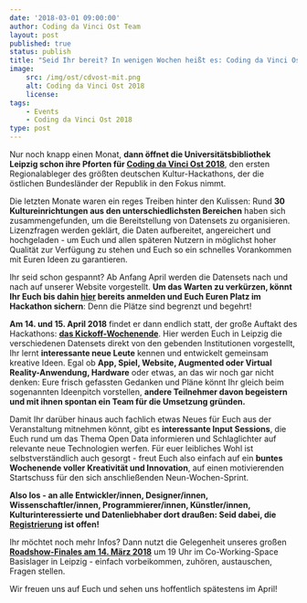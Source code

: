 ```yaml
---
date: '2018-03-01 09:00:00'
author: Coding da Vinci Ost Team
layout: post
published: true
status: publish
title: "Seid Ihr bereit? In wenigen Wochen heißt es: Coding da Vinci Ost 2018"
image: 
    src: /img/ost/cdvost-mit.png
    alt: Coding da Vinci Ost 2018
    license:
tags:
    - Events
    - Coding da Vinci Ost 2018
type: post
---
```

<p>
    Nur noch knapp einen Monat, <strong>dann öffnet die Universitätsbibliothek Leipzig schon ihre Pforten für <a href="http://codingdavinci.de/events/ost">Coding da Vinci Ost 2018</a></strong>, den ersten Regionalableger des größten deutschen Kultur-Hackathons, der die östlichen Bundesländer der Republik in den Fokus nimmt.
</p>
<p>
    Die letzten Monate waren ein reges Treiben hinter den Kulissen: Rund <strong>30 Kultureinrichtungen aus den unterschiedlichsten Bereichen</strong> haben sich zusammengefunden, um die Bereitstellung von Datensets zu organisieren. Lizenzfragen werden geklärt, die Daten aufbereitet, angereichert und hochgeladen - um Euch und allen späteren Nutzern in möglichst hoher Qualität zur Verfügung zu stehen und Euch so ein schnelles Vorankommen mit Euren Ideen zu garantieren.
</p>
<p>
    Ihr seid schon gespannt? Ab Anfang April werden die Datensets nach und nach auf unserer Website vorgestellt. <strong>Um das Warten zu verkürzen, könnt Ihr Euch bis dahin <a href="https://pretix.eu/ubleipzig/cdvost/" target="_blank">hier</a> bereits anmelden und Euch Euren Platz im Hackathon sichern</strong>: Denn die Plätze sind begrenzt und begehrt! 
</p>
<p>
    <strong>Am 14. und 15. April 2018</strong> findet er dann endlich statt, der große Auftakt des Hackathons: <strong><a href="http://codingdavinci.de/events/ost/index.html#schedule">das Kickoff-Wochenende</a></strong>. Hier werden Euch in Leipzig die verschiedenen Datensets direkt von den gebenden Institutionen vorgestellt, Ihr lernt <strong>interessante neue Leute</strong> kennen und entwickelt gemeinsam kreative Ideen. Egal ob <strong>App, Spiel, Website, Augmented oder Virtual Reality-Anwendung, Hardware</strong> oder etwas, an das wir noch gar nicht denken: Eure frisch gefassten Gedanken und Pläne könnt Ihr gleich beim sogenannten Ideenpitch vorstellen, <strong>andere Teilnehmer davon begeistern und mit ihnen spontan ein Team für die Umsetzung gründen.</strong>
</p>
<p>
Damit Ihr darüber hinaus auch fachlich etwas Neues für Euch aus der Veranstaltung mitnehmen könnt, gibt es <strong>interessante Input Sessions</strong>, die Euch rund um das Thema Open Data informieren und Schlaglichter auf relevante neue Technologien werfen. Für euer leibliches Wohl ist selbstverständlich auch gesorgt - freut Euch also einfach auf ein <strong>buntes Wochenende voller Kreativität und Innovation</strong>, auf einen motivierenden Startschuss für den sich anschließenden Neun-Wochen-Sprint.
</p>
<p>
<strong>Also los - an alle Entwickler/innen, Designer/innen, Wissenschaftler/innen, Programmierer/innen, Künstler/innen, Kulturinteressierte und Datenliebhaber dort draußen: Seid dabei, die <a href="https://pretix.eu/ubleipzig/cdvost/" target="_blank">Registrierung</a> ist offen!</strong>
</p>
<p>
Ihr möchtet noch mehr Infos? Dann nutzt die Gelegenheit unseres großen <strong><a href="https://www.meetup.com/de-DE/OK-Lab-Leipzig/events/248151482/?eventId=248151482" target="_blank">Roadshow-Finales am 14. März 2018</a></strong> um 19 Uhr im Co-Working-Space Basislager in Leipzig - einfach vorbeikommen, zuhören, austauschen, Fragen stellen.
</p>
<p>Wir freuen uns auf Euch und sehen uns hoffentlich spätestens im April!
</p>